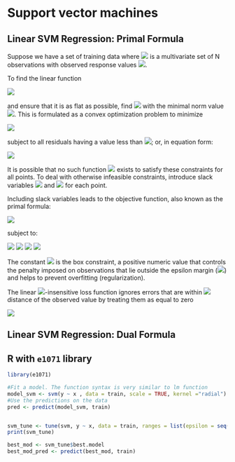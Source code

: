 # Support vector machines

## Linear SVM Regression: Primal Formula
Suppose we have a set of training data where <img src="http://latex.codecogs.com/gif.latex?x_n" border="0"/> is a multivariate set of N observations with observed response values <img src="http://latex.codecogs.com/gif.latex?y_n" border="0"/>.


To find the linear function


<img src="http://latex.codecogs.com/gif.latex?f(x)=x'\beta+b" border="0"/>


and ensure that it is as flat as possible, find <img src="http://latex.codecogs.com/gif.latex?f(x)" border="0"/> with the minimal norm value <img src="http://latex.codecogs.com/gif.latex?f(x)=(\beta'\beta)" border="0"/>. This is formulated as a convex optimization problem to minimize


<img src="http://latex.codecogs.com/gif.latex?J(\beta)=\frac{1}{2}\beta'\beta" border="0"/>


subject to all residuals having a value less than <img src="http://latex.codecogs.com/gif.latex?\epsilon" border="0"/>; or, in equation form:


<img src="http://latex.codecogs.com/gif.latex?|y_n-(x_n'\beta+b)|\leq \epsilon\forall&space;n." border="0"/>



It is possible that no such function <img src="http://latex.codecogs.com/gif.latex?f(x)" border="0"/> exists to satisfy these constraints for all points. To deal with otherwise infeasible constraints, introduce slack variables <img src="http://latex.codecogs.com/gif.latex?\xi_n" border="0"/> and <img src="http://latex.codecogs.com/gif.latex?\xi_n^{*}" border="0"/> for each point.



Including slack variables leads to the objective function, also known as the primal formula:


<img src="http://latex.codecogs.com/gif.latex?J(\beta)=\frac{1}{2}\beta'\beta + C \sum_{n=1}^N (\xi_n+\xi_n^{*})," border="0"/>


subject to:



<img src="http://latex.codecogs.com/gif.latex?\forall&space;n: y_n-(x_n'\beta+b)\leq \epsilon+\xi_n" border="0"/>

<img src="http://latex.codecogs.com/gif.latex?\forall&space;n:(x_n'\beta+b)-y_n\leq \epsilon+\xi_n" border="0"/>

<img src="http://latex.codecogs.com/gif.latex?\forall&space;n:\xi_n\geq 0" border="0"/>

<img src="http://latex.codecogs.com/gif.latex?\forall&space;n:\xi_n^{*}\geq 0" border="0"/>



The constant <img src="http://latex.codecogs.com/gif.latex?C"/> is the box constraint, a positive numeric value that controls the penalty imposed on observations that lie outside the epsilon margin (<img src="http://latex.codecogs.com/gif.latex?\epsilon"/>) and helps to prevent overfitting (regularization).


The linear <img src="http://latex.codecogs.com/gif.latex?\epsilon"/>-insensitive loss function ignores errors that are within <img src="http://latex.codecogs.com/gif.latex?\epsilon"/> distance of the observed value by treating them as equal to zero

<img src="http://latex.codecogs.com/gif.latex?L_\epsilon=\left\{\begin{matrix}
0 & if |y-f(x)|\leq \epsilon\\
|y-f(x)|-\epsilon & otherwise
\end{matrix}\right."/>




## Linear SVM Regression: Dual Formula





## R with `e1071` library
```R
library(e1071)

#Fit a model. The function syntax is very similar to lm function
model_svm <- svm(y ~ x , data = train, scale = TRUE, kernel ="radial")
#Use the predictions on the data
pred <- predict(model_svm, train)


svm_tune <- tune(svm, y ~ x, data = train, ranges = list(epsilon = seq(0,1,0.01), cost = 2^(2:9)))
print(svm_tune)

best_mod <- svm_tune$best.model
best_mod_pred <- predict(best_mod, train)

```
